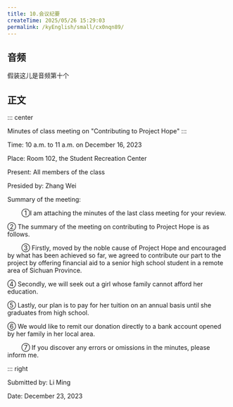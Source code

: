 ```yaml
---
title: 10.会议纪要
createTime: 2025/05/26 15:29:03
permalink: /kyEnglish/small/cx0nqn89/
---
```

## 音频

假装这儿是音频第十个

## 正文

::: center

Minutes of class meeting on "Contributing to Project Hope"
:::

Time: 10 a.m. to 11 a.m. on December 16, 2023

Place: Room 102, the Student Recreation Center

Present: All members of the class 

Presided by: Zhang Wei 


Summary of the meeting:

​&emsp;​&emsp;​		①I am attaching the minutes of the last class meeting for your review.

② The summary of the meeting on contributing to Project Hope is as follows.

​&emsp;​&emsp;​		③ Firstly, moved by the noble cause of Project Hope and encouraged by what has been achieved so far, we agreed to contribute our part to the project by offering financial aid to a senior high school student in a remote area of Sichuan Province.

④ Secondly, we will seek out a girl whose family cannot afford her education.

⑤ Lastly, our plan is to pay for her tuition on an annual basis until she graduates from high school.

⑥ We would like to remit our donation directly to a bank account opened by her family in her local area.

​&emsp;​&emsp;​		⑦ If you discover any errors or omissions in the minutes, please inform me.

::: right

Submitted by: Li Ming

Date: December 23, 2023

